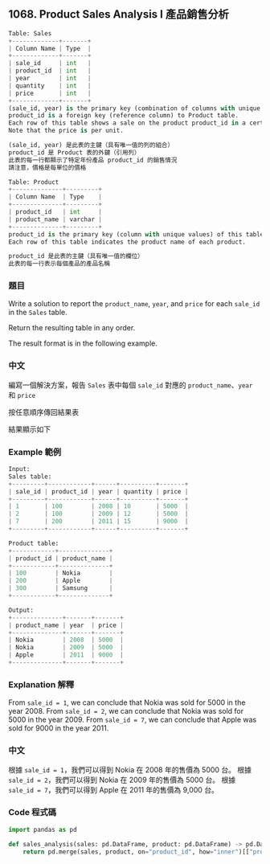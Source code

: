 ## 1068. Product Sales Analysis I 產品銷售分析

```py
Table: Sales
+-------------+-------+
| Column Name | Type  |
+-------------+-------+
| sale_id     | int   |
| product_id  | int   |
| year        | int   |
| quantity    | int   |
| price       | int   |
+-------------+-------+
(sale_id, year) is the primary key (combination of columns with unique values) of this table.
product_id is a foreign key (reference column) to Product table.
Each row of this table shows a sale on the product product_id in a certain year.
Note that the price is per unit.

(sale_id, year) 是此表的主鍵（具有唯一值的列的組合）
product_id 是 Product 表的外鍵（引用列）
此表的每一行都顯示了特定年份產品 product_id 的銷售情況
請注意，價格是每單位的價格
```

```py
Table: Product
+--------------+---------+
| Column Name  | Type    |
+--------------+---------+
| product_id   | int     |
| product_name | varchar |
+--------------+---------+
product_id is the primary key (column with unique values) of this table.
Each row of this table indicates the product name of each product.

product_id 是此表的主鍵（具有唯一值的欄位）
此表的每一行表示每個產品的產品名稱
```

### 題目

Write a solution to report the `product_name`, `year`, and `price` for each `sale_id` in the `Sales` table.

Return the resulting table in any order.

The result format is in the following example.

### 中文

編寫一個解決方案，報告 `Sales` 表中每個 `sale_id` 對應的 `product_name`、`year` 和 `price`

按任意順序傳回結果表

結果顯示如下

### Example 範例

```py
Input:
Sales table:
+---------+------------+------+----------+-------+
| sale_id | product_id | year | quantity | price |
+---------+------------+------+----------+-------+
| 1       | 100        | 2008 | 10       | 5000  |
| 2       | 100        | 2009 | 12       | 5000  |
| 7       | 200        | 2011 | 15       | 9000  |
+---------+------------+------+----------+-------+

Product table:
+------------+--------------+
| product_id | product_name |
+------------+--------------+
| 100        | Nokia        |
| 200        | Apple        |
| 300        | Samsung      |
+------------+--------------+

Output:
+--------------+-------+-------+
| product_name | year  | price |
+--------------+-------+-------+
| Nokia        | 2008  | 5000  |
| Nokia        | 2009  | 5000  |
| Apple        | 2011  | 9000  |
+--------------+-------+-------+
```

### Explanation 解釋

From `sale_id = 1`, we can conclude that Nokia was sold for 5000 in the year 2008.
From `sale_id = 2`, we can conclude that Nokia was sold for 5000 in the year 2009.
From `sale_id = 7`, we can conclude that Apple was sold for 9000 in the year 2011.

### 中文

根據 `sale_id = 1`，我們可以得到 Nokia 在 2008 年的售價為 5000 台。
根據 `sale_id = 2`，我們可以得到 Nokia 在 2009 年的售價為 5000 台。
根據 `sale_id = 7`，我們可以得到 Apple 在 2011 年的售價為 9,000 台。

### Code 程式碼

```py
import pandas as pd

def sales_analysis(sales: pd.DataFrame, product: pd.DataFrame) -> pd.DataFrame:
    return pd.merge(sales, product, on="product_id", how="inner")[["product_name", "year", "price"]]
```